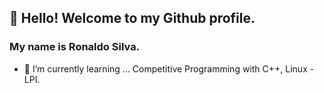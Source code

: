 ## 👋  Hello! Welcome to my Github profile.
### My name is Ronaldo Silva.

 
* 🌱 I’m currently learning ... Competitive Programming with C++, Linux - LPI.

